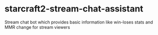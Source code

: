 # starcraft2-stream-chat-assistant
Stream chat bot which provides basic information like win-loses stats and MMR change for stream viewers
